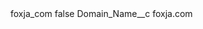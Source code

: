 <?xml version="1.0" encoding="UTF-8"?>
<CustomMetadata xmlns="http://soap.sforce.com/2006/04/metadata" xmlns:xsi="http://www.w3.org/2001/XMLSchema-instance" xmlns:xsd="http://www.w3.org/2001/XMLSchema">
    <label>foxja_com</label>
    <protected>false</protected>
    <values>
        <field>Domain_Name__c</field>
        <value xsi:type="xsd:string">foxja.com</value>
    </values>
</CustomMetadata>
